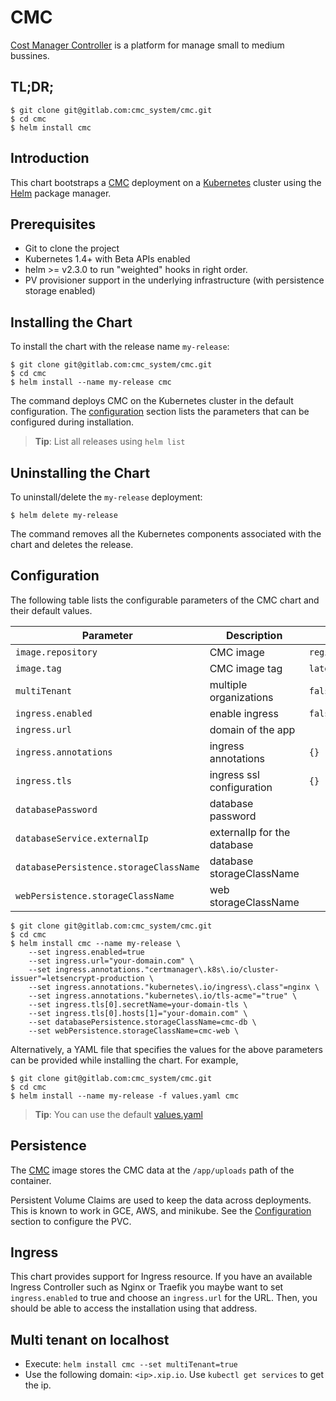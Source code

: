 # CMC

[Cost Manager Controller](https://about.cost-manager.com/) is a platform for manage small to medium bussines.

## TL;DR;

```console
$ git clone git@gitlab.com:cmc_system/cmc.git
$ cd cmc
$ helm install cmc
```

## Introduction

This chart bootstraps a [CMC](https://about.cost-manager.com/) deployment on a [Kubernetes](http://kubernetes.io) cluster using the [Helm](https://helm.sh) package manager.

## Prerequisites

- Git to clone the project
- Kubernetes 1.4+ with Beta APIs enabled
- helm >= v2.3.0 to run "weighted" hooks in right order.
- PV provisioner support in the underlying infrastructure (with persistence storage enabled)

## Installing the Chart

To install the chart with the release name `my-release`:

```console
$ git clone git@gitlab.com:cmc_system/cmc.git
$ cd cmc
$ helm install --name my-release cmc
```

The command deploys CMC on the Kubernetes cluster in the default configuration. The [configuration](#configuration) section lists the parameters that can be configured during installation.

> **Tip**: List all releases using `helm list`

## Uninstalling the Chart

To uninstall/delete the `my-release` deployment:

```console
$ helm delete my-release
```

The command removes all the Kubernetes components associated with the chart and deletes the release.


## Configuration

The following table lists the configurable parameters of the CMC chart and their default values.

| Parameter                              | Description                                 | Default                                                    |
| -------------------------------        | -------------------------------             | ---------------------------------------------------------- |
| `image.repository`                     | CMC image                                   | `registry.gitlab.com/cmc_system/cmc`                       |
| `image.tag`                            | CMC image tag                               | `latest`                                                   |
| `multiTenant`                          | multiple organizations                      | `false`                                                    |
| `ingress.enabled`                      | enable ingress                              | `false`                                                    |
| `ingress.url`                          | domain of the app                           |                                                            |
| `ingress.annotations`                  | ingress annotations                         | `{}`                                                       |
| `ingress.tls`                          | ingress ssl configuration                   | `{}`                                                       |
| `databasePassword`                     | database password                           |                                                            |
| `databaseService.externalIp`           | externalIp for the database                 |                                                            |
| `databasePersistence.storageClassName` | database storageClassName                   |                                                            |
| `webPersistence.storageClassName`      | web storageClassName                        |                                                            |


```console
$ git clone git@gitlab.com:cmc_system/cmc.git
$ cd cmc
$ helm install cmc --name my-release \
    --set ingress.enabled=true
    --set ingress.url="your-domain.com" \
    --set ingress.annotations."certmanager\.k8s\.io/cluster-issuer"=letsencrypt-production \
    --set ingress.annotations."kubernetes\.io/ingress\.class"=nginx \
    --set ingress.annotations."kubernetes\.io/tls-acme"="true" \
    --set ingress.tls[0].secretName=your-domain-tls \
    --set ingress.tls[0].hosts[1]="your-domain.com" \
    --set databasePersistence.storageClassName=cmc-db \
    --set webPersistence.storageClassName=cmc-web \
```

Alternatively, a YAML file that specifies the values for the above parameters can be provided while installing the chart. For example,

```console
$ git clone git@gitlab.com:cmc_system/cmc.git
$ cd cmc
$ helm install --name my-release -f values.yaml cmc
```

> **Tip**: You can use the default [values.yaml](values.yaml)

## Persistence

The [CMC](https://gitlab.com/cmc_system/cmc/container_registry) image stores the CMC data  at the `/app/uploads` path of the container.

Persistent Volume Claims are used to keep the data across deployments. This is known to work in GCE, AWS, and minikube.
See the [Configuration](#configuration) section to configure the PVC.

## Ingress

This chart provides support for Ingress resource. If you have an available Ingress Controller such as Nginx or Traefik you maybe want to set `ingress.enabled` to true and choose an `ingress.url` for the URL. Then, you should be able to access the installation using that address.

## Multi tenant on localhost

- Execute: `helm install cmc --set multiTenant=true`
- Use the following domain: `<ip>.xip.io`. Use `kubectl get services` to get the ip.
